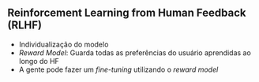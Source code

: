 ## Reinforcement Learning from Human Feedback (RLHF)
* Individualização do modelo
* *Reward Model*: Guarda todas as preferências do usuário aprendidas ao longo do HF
* A gente pode fazer um *fine-tuning* utilizando o *reward model*